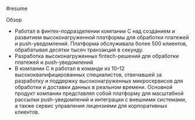 #resume 

Обзор
- Работал в финтех-подразделении компании C над созданием и развитием высоконагруженной платформы для обработки платежей и push-уведомлений. Платформа обслуживала более 500 клиентов, обрабатывая десятки тысяч транзакций в секунду.
- Разработка высоконагруженных fintech-решений для обработки платежей и push-уведомлений
- В компании C я работал в команде из 10–12 высококвалифицированных специалистов, отвечавшей за разработку и поддержку высоконагруженных микросервисов для обработки и доставки данных в реальном времени. Основной продукт компании представлял собой платформу для масштабной рассылки push-уведомлений и интеграции с внешними системами, а также сервис управления лицензиями для корпоративных клиентов.
